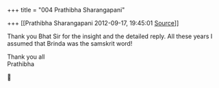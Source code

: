 +++
title = "004 Prathibha Sharangapani"

+++
[[Prathibha Sharangapani	2012-09-17, 19:45:01 [Source](https://groups.google.com/g/samskrita/c/939dT-Rp_Zk)]]



Thank you Bhat Sir for the insight and the detailed reply. All these years I assumed that Brinda was the samskrit word!  
  
Thank you all  
Prathibha



